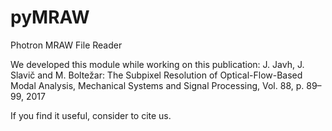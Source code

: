 # pyMRAW
Photron MRAW File Reader

We developed this module while working on this publication:
J. Javh, J. Slavič and M. Boltežar: The Subpixel Resolution of Optical-Flow-Based Modal Analysis,
Mechanical Systems and Signal Processing, Vol. 88, p. 89–99, 2017
 
If you find it useful, consider to cite us.
